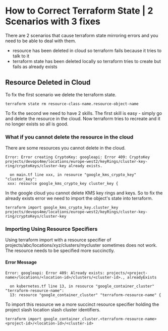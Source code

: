 
# How to Correct Terraform State | 2 Scenarios with 3 fixes

There are 2 scenarios that cause terraform state mirroring errors and you need to be able to deal with them.

- resource has been deleted in cloud so terraform fails because it tries to talk to it
- terraform state has been deleted locally so terraform tries to create but fails as already exists

## Resource Deleted in Cloud

To fix the first scenario we delete the terraform state.

```
terraform state rm resource-class-name.resource-object-name
```

To fix the second we need to have 2 skills. The first skill is easy - simply go and delete the resource in the cloud. Now terraform tries to recreate and it no longer exists so all is good.

### What if you cannot delete the resource in the cloud

There are some resources you cannot delete in the cloud.

```
Error: Error creating CryptoKey: googleapi: Error 409: CryptoKey projects/devops4me/locations/europe-west2/keyRings/cluster-key-ring/cryptoKeys/cluster-key already exists.

  on main.tf line xxx, in resource "google_kms_crypto_key" "cluster_key":
 xxx: resource google_kms_crypto_key cluster_key {
```

In the google cloud you cannot delete KMS key rings and keys. So to fix the already exists error we need to  import the object's state into terraform.

```
terraform import google_kms_crypto_key.cluster_key projects/devops4me/locations/europe-west2/keyRings/cluster-key-ring/cryptoKeys/cluster-key
```


### Importing Using Resource Specifiers

Using terraform import with a resource specifier of projects/abc/locations/xyz/clusters/mycluster sometimes does not work. The resource needs to be specified more succinctly.

#### Error Message

```
Error: googleapi: Error 409: Already exists: projects/<project-name>/locations/<location-id>/clusters/<cluster-id>., alreadyExists

  on kubernetes.tf line 13, in resource "google_container_cluster" "terraform-resource-name":
  13: resource "google_container_cluster" "terraform-resource-name" {
```

To import this resource we a more succinct resource specifier holding the project slash location slash cluster identifiers.

```
terraform import google_container_cluster.<terraform-resource-name> <project-id>/<location-id>/<cluster-id>
```
